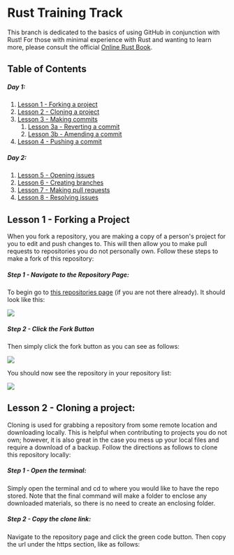 
# Rust Training Track

This branch is dedicated to the basics of using GitHub in conjunction with Rust!  For those with minimal experience with Rust and wanting to learn more, please consult the official [Online Rust Book](https://doc.rust-lang.org/book/).

## Table of Contents

##### Day 1:

1. [Lesson 1 - Forking a project]()
2. [Lesson 2 - Cloning a project]()
3. [Lesson 3 - Making commits]()
   1. [Lesson 3a - Reverting a commit]()
   2. [Lesson 3b - Amending a commit]()
4. [Lesson 4 - Pushing a commit]()

##### Day 2:

1. [Lesson 5 - Opening issues]()
2. [Lesson 6 - Creating branches]()
3. [Lesson 7 - Making pull requests]()
4. [Lesson 8 - Resolving issues]()

## Lesson 1 - Forking a Project

When you fork a repository, you are making a copy of a person's project for you to edit and push changes to.  This will then allow you to make pull requests to repositories you do not personally own.  Follow these steps to make a fork of this repository:

##### Step 1 - Navigate to the Repository Page:

To begin go to [this repositories page](https://github.com/KSBilodeau/GitHubTrainingRust) (if you are not there already).  It should look like this:

[![](https://gcdnb.pbrd.co/images/nYUwzT51TcBE.png?o=1)](https://gcdnb.pbrd.co/images/nYUwzT51TcBE.png?o=1)

##### Step 2 - Click the Fork Button

Then simply click the fork button as you can see as follows:

[![](https://gcdnb.pbrd.co/images/UTLhXcBh53kn.png?o=1)](https://gcdnb.pbrd.co/images/UTLhXcBh53kn.png?o=1)

You should now see the repository in your repository list:

[![](https://gcdnb.pbrd.co/images/sQ3jZibLNBXV.png?o=1)](https://gcdnb.pbrd.co/images/sQ3jZibLNBXV.png?o=1)


## Lesson 2 - Cloning a project:

Cloning is used for grabbing a repository from some remote location and downloading locally.  This is helpful when contributing to projects you do not own; however, it is also great in the case you mess up your local files and require a download of a backup. Follow the directions as follows to clone this repository locally:

##### Step 1 - Open the terminal:

Simply open the terminal and cd to where you would like to have the repo stored.  Note that the final command will make a folder to enclose any downloaded materials, so there is no need to create an enclosing folder.

##### Step 2 - Copy the clone link:

Navigate to the repository page and click the green code button.  Then copy the url under the https section, like as follows:


